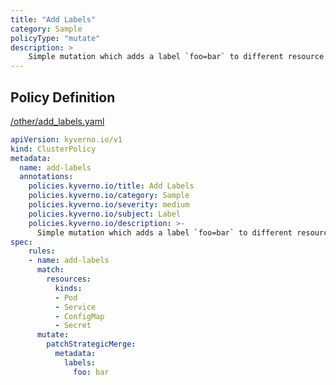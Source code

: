 ```yaml
---
title: "Add Labels"
category: Sample
policyType: "mutate"
description: >
    Simple mutation which adds a label `foo=bar` to different resource kinds.
---
```


## Policy Definition
<a href="https://github.com/kyverno/policies/raw/main//other/add_labels.yaml" target="-blank">/other/add_labels.yaml</a>

```yaml
apiVersion: kyverno.io/v1
kind: ClusterPolicy
metadata:
  name: add-labels
  annotations:
    policies.kyverno.io/title: Add Labels
    policies.kyverno.io/category: Sample
    policies.kyverno.io/severity: medium
    policies.kyverno.io/subject: Label
    policies.kyverno.io/description: >-
      Simple mutation which adds a label `foo=bar` to different resource kinds.
spec:
    rules:
    - name: add-labels
      match:
        resources:
          kinds:
          - Pod
          - Service
          - ConfigMap
          - Secret
      mutate:
        patchStrategicMerge:
          metadata:
            labels:
              foo: bar
```
